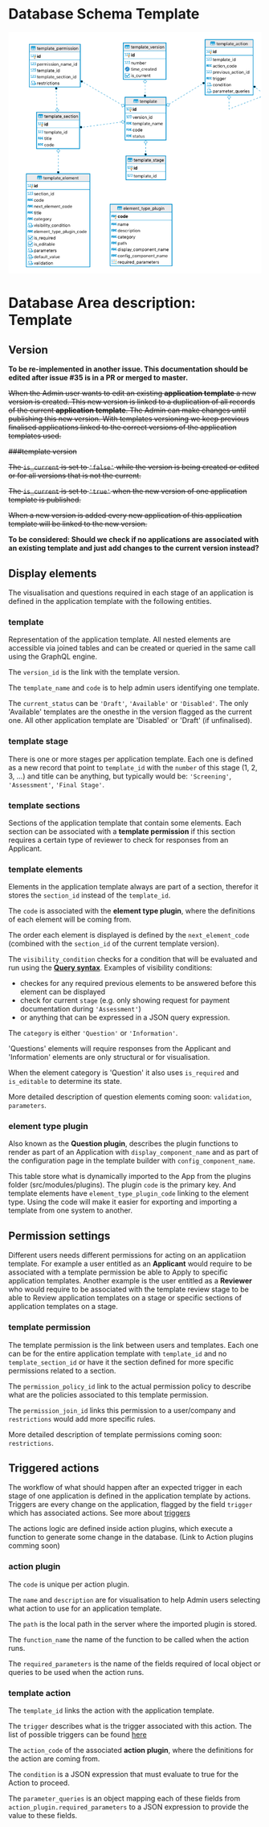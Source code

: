 # Database Schema Template

![Database Schema](images/database-schema-template.png)

# Database Area description: Template

## Version

**To be re-implemented in another issue. This documentation should be edited after issue #35 is in a PR or merged to master.**

~~When the Admin user wants to edit an existing **application template** a new version is created. This new version is linked to a duplication of all records of the current **application template**. The Admin can make changes until publishing this new version.
With templates versioning we keep previous finalised applications linked to the correct versions of the application templates used.~~

~~###template version~~

~~The `is_current` is set to `'false'` while the version is being created or edited or for all versions that is not the current.~~

~~The `is_current` is set to `'true'` when the new version of one application template is published.~~

~~When a new version is added every new application of this application template will be linked to the new version.~~

**To be considered: Should we check if no applications are associated with an existing template and just add changes to the current version instead?**

## Display elements

The visualisation and questions required in each stage of an application is defined in the application template with the following entities.

### template

Representation of the application template. All nested elements are accessible via joined tables and can be created or queried in the same call using the GraphQL engine.

The `version_id` is the link with the template version.

The `template_name` and `code` is to help admin users identifying one template.

The `current_status` can be `'Draft'`, `'Available'` or `'Disabled'`. The only 'Available' templates are the onesthe in the version flagged as the current one. All other application template are 'Disabled' or 'Draft' (if unfinalised).

### template stage

There is one or more stages per application template. Each one is defined as a new record that point to `template_id` with the `number` of this stage (1, 2, 3, ...) and title can be anything, but typically would be: `'Screening'`, `'Assessment'`, `'Final Stage'`.

### template sections

Sections of the application template that contain some elements. Each section can be associated with a **template permission** if this section requires a certain type of reviewer to check for responses from an Applicant.

### template elements

Elements in the application template always are part of a section, therefor it stores the `section_id` instead of the `template_id`.

The `code` is associated with the **element type plugin**, where the definitions of each element will be coming from.

The order each element is displayed is defined by the `next_element_code` (combined with the `section_id` of the current template version).

The `visibility_condition` checks for a condition that will be evaluated and run using the [**Query syntax**](Query-Syntax.md). Examples of visibility conditions:

- checkes for any required previous elements to be answered before this element can be displayed
- check for current `stage` (e.g. only showing request for payment documentation during `'Assessment'`)
- or anything that can be expressed in a JSON query expression.

The `category` is either `'Question'` or `'Information'`.

'Questions' elements will require responses from the Applicant and 'Information' elements are only structural or for visualisation.

When the element category is 'Question' it also uses `is_required` and `is_editable` to determine its state.

More detailed description of question elements coming soon: `validation`, `parameters`.

### element type plugin

Also known as the **Question plugin**, describes the plugin functions to render as part of an Application with `display_component_name` and as part of the configuration page in the template builder with `config_component_name`.

This table store what is dynamically imported to the App from the plugins folder (src/modules/plugins). The plugin `code` is the primary key. And template elements have `element_type_plugin_code` linking to the element type. Using the code will make it easier for exporting and importing a template from one system to another.

## Permission settings

Different users needs different permissions for acting on an applicatiion template. For example a user entitled as an **Applicant** would require to be associated with a template permission be able to Apply to specific application templates. Another example is the user entitled as a **Reviewer** who would require to be associated with the template review stage to be able to Review application templates on a stage or specific sections of application templates on a stage.

### template permission

The template permission is the link between users and templates. Each one can be for the entire application template with `template_id` and no `template_section_id` or have it the section defined for more specific permissions related to a section.

The `permission_policy_id` link to the actual permission policy to describe what are the policies associated to this template permission.

The `permission_join_id` links this permission to a user/company and `restrictions` would add more specific rules.

More detailed description of template permissions coming soon: `restrictions`.

## Triggered actions

The workflow of what should happen after an expected trigger in each stage of one application is defined in the application template by actions. Triggers are every change on the application, flagged by the field `trigger` which has associated actions. See more about [triggers](Triggers-and-Actions.md)

The actions logic are defined inside action plugins, which execute a function to generate some change in the database. (Link to Action plugins comming soon)

### action plugin

The `code` is unique per action plugin.

The `name` and `description` are for visualisation to help Admin users selecting what action to use for an application template.

The `path` is the local path in the server where the imported plugin is stored.

The `function_name` the name of the function to be called when the action runs.

The `required_parameters` is the name of the fields required of local object or queries to be used when the action runs.

### template action

The `template_id` links the action with the application template.

The `trigger` describes what is the trigger associated with this action. The list of possible triggers can be found [here](Triggers-and-Actions.md)

The `action_code` of the associated **action plugin**, where the definitions for the action are coming from.

The `condition` is a JSON expression that must evaluate to true for the Action to proceed.

The `parameter_queries` is an object mapping each of these fields from `action_plugin.required_parameters` to a JSON expression to provide the value to these fields.
